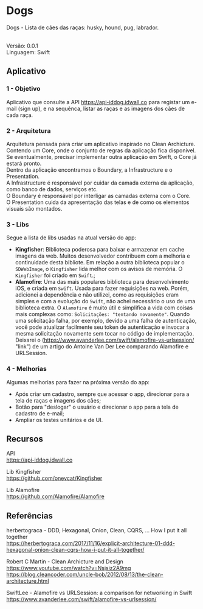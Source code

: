 # Dogs
Dogs - Lista de cães das raças: husky, hound, pug, labrador.<br><br>

Versão: 0.0.1<br>
Linguagem: Swift<br>

## Aplicativo

### 1 - Objetivo

Aplicativo que consulte a API https://api-iddog.idwall.co para registar um e-mail (sign up), e na sequênca, listar as raças e as imagens dos cães de cada raça.<br>

### 2 - Arquitetura

Arquitetura pensada para criar um aplicativo inspirado no Clean Archicture. Contendo um Core,
onde o conjunto de regras da aplicação fica disponível. Se eventualmente, precisar implementar
outra aplicação em Swift, o Core já estará pronto.<br>
Dentro da aplicação encontramos o Boundary, a Infrastructure e o Presentation.<br>
A Infrastructure é responsável por cuidar da camada externa da aplicação, como banco de
dados, serviços etc.<br> 
O Boundary é responsável por interligar as camadas externa com o Core.<br>
O Presentation cuida da apresentação das telas e de como os elementos visuais são montados.

### 3 - Libs

Segue a lista de libs usadas na atual versão do app:<br>
- **Kingfisher**: Biblioteca poderosa para baixar e armazenar em cache imagens da web. Muitos desenvolvedor contribuem com a melhoria e continuidade desta bibliote. Em relação a outra biblioteca popular o `SDWebImage`, o `Kingfisher` lida melhor com os avisos de memória. O `Kingfisher` foi criado em `Swift`.;<br>
- **Alamofire**: Uma das mais populares biblioteca para desenvolvimento iOS, e criada em `Swift`. Usada para fazer requisições na web. Porém, adicionei a dependência e não utilizei, como as requisições eram simples e com a evolução do `Swift`, não achei necessário o uso de uma biblioteca extra. O `Alamofire` é muito útil e simplifica a vida com coisas mais complexas como: `Solicitações: "tentando novamente"`. Quando uma solicitação falha, por exemplo, devido a uma falha de autenticação, você pode atualizar facilmente seu token de autenticação e invocar a mesma solicitação novamente sem tocar no código de implementação. Deixarei o (https://www.avanderlee.com/swift/alamofire-vs-urlsession/ "link") de um artigo do Antoine Van Der Lee comparando Alamofire e URLSession.

### 4 - Melhorias

Algumas melhorias para fazer na próxima versão do app:<br>
- Após criar um cadastro, sempre que acessar o app, direcionar para a tela de raças e imagens dos cães;<br>
- Botão para "deslogar" o usuário e direcionar o app para a tela de cadastro de e-mail;<br>
- Ampliar os testes unitários e de UI.

## Recursos

API<br>
https://api-iddog.idwall.co

Lib Kingfisher<br>
https://github.com/onevcat/Kingfisher

Lib Alamofire<br>
https://github.com/Alamofire/Alamofire

## Referências

herbertograca - DDD, Hexagonal, Onion, Clean, CQRS, … How I put it all together<br>
https://herbertograca.com/2017/11/16/explicit-architecture-01-ddd-hexagonal-onion-clean-cqrs-how-i-put-it-all-together/

Robert C Martin - Clean Archicture and Design<br>
https://www.youtube.com/watch?v=Nsjsiz2A9mg
https://blog.cleancoder.com/uncle-bob/2012/08/13/the-clean-architecture.html

SwiftLee - Alamofire vs URLSession: a comparison for networking in Swift<br>
https://www.avanderlee.com/swift/alamofire-vs-urlsession/